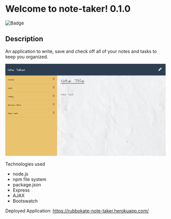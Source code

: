 # Welcome to note-taker! 0.1.0
![Badge](https://img.shields.io/badge/license-MIT-green)

## Description

An application to write, save and check off all of your notes and tasks to keep you organized.

![Screen Shot of App](/public/assets/images/screen-shot.png)

Technologies used
* node.js
* npm file system
* package.json
* Express
* AJAX
* Bootswatch

Deployed Application: https://rubbokate-note-taker.herokuapp.com/
